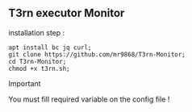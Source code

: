 ## T3rn executor Monitor
installation step :
```
apt install bc jq curl;
git clone https://github.com/mr9868/T3rn-Monitor;
cd T3rn-Monitor;
chmod +x t3rn.sh;
```
> [!IMPORTANT]
> You must fill required variable on the config file !
